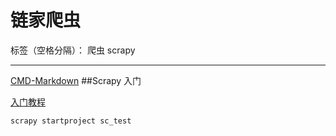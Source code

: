 ﻿# 链家爬虫

标签（空格分隔）： 爬虫 scrapy

---
[CMD-Markdown](https://www.zybuluo.com/ds17/note/818494)
##Scrapy 入门

[入门教程](http://scrapy-chs.readthedocs.io/zh_CN/0.24/intro/tutorial.html)

```python
scrapy startproject sc_test
```


